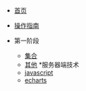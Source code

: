 <!-- docs/_sidebar.md --> 
* [首页](README.md)
* [操作指南](guide) 

* 第一阶段
    * [集合](FirstStage/List/)
    * [其他](FirstStage/other/)
*服务器端技术
    * [javascript](02/javascript/)
    * [echarts](02/echarts/)